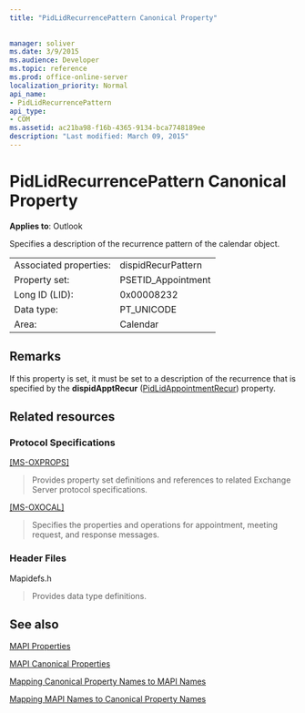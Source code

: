 ```yaml
---
title: "PidLidRecurrencePattern Canonical Property"
 
 
manager: soliver
ms.date: 3/9/2015
ms.audience: Developer
ms.topic: reference
ms.prod: office-online-server
localization_priority: Normal
api_name:
- PidLidRecurrencePattern
api_type:
- COM
ms.assetid: ac21ba98-f16b-4365-9134-bca7748189ee
description: "Last modified: March 09, 2015"
---
```


# PidLidRecurrencePattern Canonical Property

  
  
**Applies to**: Outlook 
  
Specifies a description of the recurrence pattern of the calendar object.
  
|||
|:-----|:-----|
|Associated properties:  <br/> |dispidRecurPattern  <br/> |
|Property set:  <br/> |PSETID_Appointment  <br/> |
|Long ID (LID):  <br/> |0x00008232  <br/> |
|Data type:  <br/> |PT_UNICODE  <br/> |
|Area:  <br/> |Calendar  <br/> |
   
## Remarks

If this property is set, it must be set to a description of the recurrence that is specified by the **dispidApptRecur** ([PidLidAppointmentRecur](pidlidappointmentrecur-canonical-property.md)) property.
  
## Related resources

### Protocol Specifications

[[MS-OXPROPS]](http://msdn.microsoft.com/library/f6ab1613-aefe-447d-a49c-18217230b148%28Office.15%29.aspx)
  
> Provides property set definitions and references to related Exchange Server protocol specifications.
    
[[MS-OXOCAL]](http://msdn.microsoft.com/library/09861fde-c8e4-4028-9346-e7c214cfdba1%28Office.15%29.aspx)
  
> Specifies the properties and operations for appointment, meeting request, and response messages.
    
### Header Files

Mapidefs.h
  
> Provides data type definitions.
    
## See also



[MAPI Properties](mapi-properties.md)
  
[MAPI Canonical Properties](mapi-canonical-properties.md)
  
[Mapping Canonical Property Names to MAPI Names](mapping-canonical-property-names-to-mapi-names.md)
  
[Mapping MAPI Names to Canonical Property Names](mapping-mapi-names-to-canonical-property-names.md)

